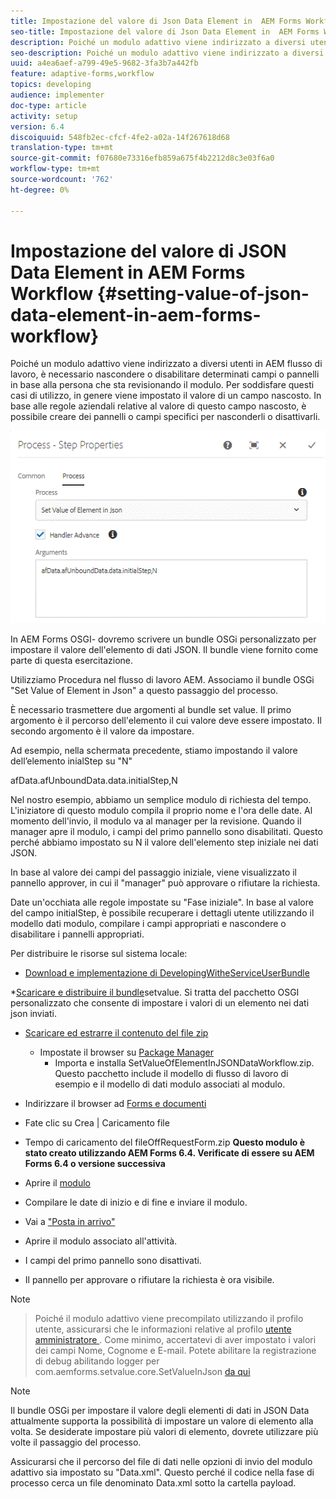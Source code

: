 ```yaml
---
title: Impostazione del valore di Json Data Element in  AEM Forms Workflow
seo-title: Impostazione del valore di Json Data Element in  AEM Forms Workflow
description: Poiché un modulo adattivo viene indirizzato a diversi utenti in AEM flusso di lavoro, è necessario nascondere o disabilitare determinati campi o pannelli in base alla persona che sta revisionando il modulo. Per soddisfare questi casi di utilizzo, in genere viene impostato il valore di un campo nascosto. In base alle regole aziendali relative al valore di questo campo nascosto, è possibile creare dei pannelli o campi specifici per nasconderli o disattivarli.
seo-description: Poiché un modulo adattivo viene indirizzato a diversi utenti in AEM flusso di lavoro, è necessario nascondere o disabilitare determinati campi o pannelli in base alla persona che sta revisionando il modulo. Per soddisfare questi casi di utilizzo, in genere viene impostato il valore di un campo nascosto. In base alle regole aziendali relative al valore di questo campo nascosto, è possibile creare dei pannelli o campi specifici per nasconderli o disattivarli.
uuid: a4ea6aef-a799-49e5-9682-3fa3b7a442fb
feature: adaptive-forms,workflow
topics: developing
audience: implementer
doc-type: article
activity: setup
version: 6.4
discoiquuid: 548fb2ec-cfcf-4fe2-a02a-14f267618d68
translation-type: tm+mt
source-git-commit: f07680e73316efb859a675f4b2212d8c3e03f6a0
workflow-type: tm+mt
source-wordcount: '762'
ht-degree: 0%

---
```



# Impostazione del valore di JSON Data Element in  AEM Forms Workflow {#setting-value-of-json-data-element-in-aem-forms-workflow}

Poiché un modulo adattivo viene indirizzato a diversi utenti in AEM flusso di lavoro, è necessario nascondere o disabilitare determinati campi o pannelli in base alla persona che sta revisionando il modulo. Per soddisfare questi casi di utilizzo, in genere viene impostato il valore di un campo nascosto. In base alle regole aziendali relative al valore di questo campo nascosto, è possibile creare dei pannelli o campi specifici per nasconderli o disattivarli.

![Impostazione del valore di un elemento nei dati json](assets/capture-3.gif)

In  AEM Forms OSGI- dovremo scrivere un bundle OSGi personalizzato per impostare il valore dell&#39;elemento di dati JSON. Il bundle viene fornito come parte di questa esercitazione.

Utilizziamo Procedura nel flusso di lavoro AEM. Associamo il bundle OSGi &quot;Set Value of Element in Json&quot; a questo passaggio del processo.

È necessario trasmettere due argomenti al bundle set value. Il primo argomento è il percorso dell&#39;elemento il cui valore deve essere impostato. Il secondo argomento è il valore da impostare.

Ad esempio, nella schermata precedente, stiamo impostando il valore dell’elemento inialStep su &quot;N&quot;

afData.afUnboundData.data.initialStep,N

Nel nostro esempio, abbiamo un semplice modulo di richiesta del tempo. L&#39;iniziatore di questo modulo compila il proprio nome e l&#39;ora delle date. Al momento dell&#39;invio, il modulo va al manager per la revisione. Quando il manager apre il modulo, i campi del primo pannello sono disabilitati. Questo perché abbiamo impostato su N il valore dell&#39;elemento step iniziale nei dati JSON.

In base al valore dei campi del passaggio iniziale, viene visualizzato il pannello approver, in cui il &quot;manager&quot; può approvare o rifiutare la richiesta.

Date un&#39;occhiata alle regole impostate su &quot;Fase iniziale&quot;. In base al valore del campo initialStep, è possibile recuperare i dettagli utente utilizzando il modello dati modulo, compilare i campi appropriati e nascondere o disabilitare i pannelli appropriati.

Per distribuire le risorse sul sistema locale:

* [Download e implementazione di DevelopingWitheServiceUserBundle](/help/forms/assets/common-osgi-bundles/DevelopingWithServiceUser.jar)

*[Scaricare e distribuire il bundle](/help/forms/assets/common-osgi-bundles/SetValueApp.core-1.0-SNAPSHOT.jar)setvalue. Si tratta del pacchetto OSGI personalizzato che consente di impostare i valori di un elemento nei dati json inviati.

* [Scaricare ed estrarre il contenuto del file zip](assets/set-value-jsondata.zip)
   * Impostate il browser su [Package Manager](http://localhost:4502/crx/packmgr/index.jsp)
      * Importa e installa SetValueOfElementInJSONDataWorkflow.zip. Questo pacchetto include il modello di flusso di lavoro di esempio e il modello di dati modulo associati al modulo.

* Indirizzare il browser ad [Forms e documenti](http://localhost:4502/aem/forms.html/content/dam/formsanddocuments)
* Fate clic su Crea | Caricamento file
* Tempo di caricamento del fileOffRequestForm.zip
   **Questo modulo è stato creato utilizzando  AEM Forms 6.4. Verificate di essere su  AEM Forms 6.4 o versione successiva**
* Aprire il [modulo](http://localhost:4502/content/dam/formsanddocuments/timeoffrequest/jcr:content?wcmmode=disabled)
* Compilare le date di inizio e di fine e inviare il modulo.
* Vai a [&quot;Posta in arrivo&quot;](http://localhost:4502/aem/inbox)
* Aprire il modulo associato all&#39;attività.
* I campi del primo pannello sono disattivati.
* Il pannello per approvare o rifiutare la richiesta è ora visibile.



>[!NOTE]

>Poiché il modulo adattivo viene precompilato utilizzando il profilo utente, assicurarsi che le informazioni relative al profilo [utente amministratore ](http://localhost:4502/security/users.html). Come minimo, accertatevi di aver impostato i valori dei campi Nome, Cognome e E-mail.
>Potete abilitare la registrazione di debug abilitando logger per com.aemforms.setvalue.core.SetValueInJson [da qui](http://localhost:4502/system/console/slinglog)

>[!NOTE]
>
>Il bundle OSGi per impostare il valore degli elementi di dati in JSON Data attualmente supporta la possibilità di impostare un valore di elemento alla volta. Se desiderate impostare più valori di elemento, dovrete utilizzare più volte il passaggio del processo.
>
>Assicurarsi che il percorso del file di dati nelle opzioni di invio del modulo adattivo sia impostato su &quot;Data.xml&quot;. Questo perché il codice nella fase di processo cerca un file denominato Data.xml sotto la cartella payload.
